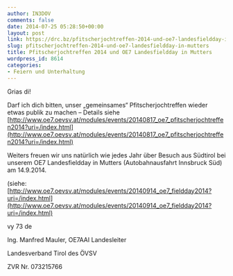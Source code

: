 ```yaml
---
author: IN3DOV
comments: false
date: 2014-07-25 05:28:50+00:00
layout: post
link: https://drc.bz/pfitscherjochtreffen-2014-und-oe7-landesfieldday-in-mutters/
slug: pfitscherjochtreffen-2014-und-oe7-landesfieldday-in-mutters
title: Pfitscherjochtreffen 2014 und OE7 Landesfieldday in Mutters
wordpress_id: 8614
categories:
- Feiern und Unterhaltung
---
```


Grias di!

Darf ich dich bitten, unser „gemeinsames“ Pfitscherjochtreffen wieder etwas publik zu machen – Details siehe [http://www.oe7.oevsv.at/modules/events/20140817_oe7_pfitscherjochtreffen2014?uri=/index.html](http://www.oe7.oevsv.at/modules/events/20140817_oe7_pfitscherjochtreffen2014?uri=/index.html)

Weiters freuen wir uns natürlich wie jedes Jahr über Besuch aus Südtirol bei unserem OE7 Landesfieldday in Mutters (Autobahnausfahrt Innsbruck Süd) am 14.9.2014.

(siehe: [http://www.oe7.oevsv.at/modules/events/20140914_oe7_fieldday2014?uri=/index.html](http://www.oe7.oevsv.at/modules/events/20140914_oe7_fieldday2014?uri=/index.html)

vy 73 de

Ing. Manfred Mauler, OE7AAI
Landesleiter

Landesverband Tirol des ÖVSV

ZVR Nr. 073215766
